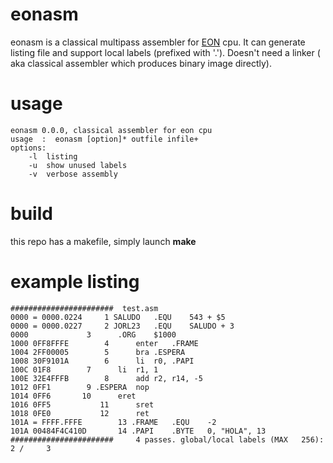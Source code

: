 # eonasm
eonasm is a classical multipass assembler for [EON](https://github.com/elgron-eon/eon-cpu) cpu.
It can generate listing file and support local labels (prefixed with '.'). Doesn't need a linker (
aka classical assembler which produces binary image directly).

# usage
```
eonasm 0.0.0, classical assembler for eon cpu
usage  :  eonasm [option]* outfile infile+
options:
	-l	listing
	-u	show unused labels
	-v	verbose assembly
```

# build
this repo has a makefile, simply launch **make**

# example listing
```
#######################  test.asm  
0000 = 0000.0224	 1 SALUDO	.EQU	543 + $5  
0000 = 0000.0227	 2 JORL23	.EQU	SALUDO + 3  
0000			 3		.ORG	$1000  
1000 0FF8FFFE 		 4		enter   .FRAME  
1004 2FF00005 		 5		bra	.ESPERA  
1008 30F9101A 		 6		li	r0, .PAPI  
100C 01F8		 7		li	r1, 1  
100E 32E4FFFB 		 8		add	r2, r14, -5  
1012 0FF1		 9 .ESPERA	nop  
1014 0FF6	  	10		eret  
1016 0FF5	       	11		sret  
1018 0FE0	       	12		ret  
101A = FFFF.FFFE       	13 .FRAME	.EQU	-2  
101A 00484F4C410D      	14 .PAPI 	.BYTE	0, "HOLA", 13  
#######################     4 passes. global/local labels (MAX   256):     2 /     3  
```

